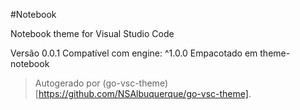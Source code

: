#Notebook

Notebook theme for Visual Studio Code

Versão 0.0.1
Compatível com engine: ^1.0.0
Empacotado em theme-notebook

> Autogerado por (go-vsc-theme)[https://github.com/NSAlbuquerque/go-vsc-theme].